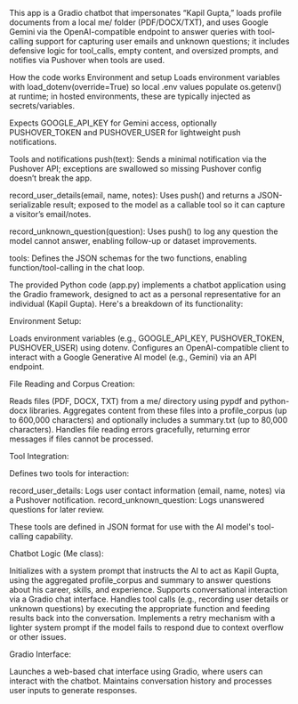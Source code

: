 This app is a Gradio chatbot that impersonates “Kapil Gupta,” loads profile documents from a local me/ folder (PDF/DOCX/TXT), and uses Google Gemini via the OpenAI-compatible endpoint to answer queries with tool-calling support for capturing user emails and unknown questions; it includes defensive logic for tool_calls, empty content, and oversized prompts, and notifies via Pushover when tools are used.

How the code works
Environment and setup
Loads environment variables with load_dotenv(override=True) so local .env values populate os.getenv() at runtime; in hosted environments, these are typically injected as secrets/variables.

Expects GOOGLE_API_KEY for Gemini access, optionally PUSHOVER_TOKEN and PUSHOVER_USER for lightweight push notifications.

Tools and notifications
push(text): Sends a minimal notification via the Pushover API; exceptions are swallowed so missing Pushover config doesn’t break the app.

record_user_details(email, name, notes): Uses push() and returns a JSON-serializable result; exposed to the model as a callable tool so it can capture a visitor’s email/notes.

record_unknown_question(question): Uses push() to log any question the model cannot answer, enabling follow-up or dataset improvements.

tools: Defines the JSON schemas for the two functions, enabling function/tool-calling in the chat loop.

The provided Python code (app.py) implements a chatbot application using the Gradio framework, designed to act as a personal representative for an individual (Kapil Gupta). Here's a breakdown of its functionality:

Environment Setup:

Loads environment variables (e.g., GOOGLE_API_KEY, PUSHOVER_TOKEN, PUSHOVER_USER) using dotenv.
Configures an OpenAI-compatible client to interact with a Google Generative AI model (e.g., Gemini) via an API endpoint.


File Reading and Corpus Creation:

Reads files (PDF, DOCX, TXT) from a me/ directory using pypdf and python-docx libraries.
Aggregates content from these files into a profile_corpus (up to 600,000 characters) and optionally includes a summary.txt (up to 80,000 characters).
Handles file reading errors gracefully, returning error messages if files cannot be processed.


Tool Integration:

Defines two tools for interaction:

record_user_details: Logs user contact information (email, name, notes) via a Pushover notification.
record_unknown_question: Logs unanswered questions for later review.


These tools are defined in JSON format for use with the AI model's tool-calling capability.


Chatbot Logic (Me class):

Initializes with a system prompt that instructs the AI to act as Kapil Gupta, using the aggregated profile_corpus and summary to answer questions about his career, skills, and experience.
Supports conversational interaction via a Gradio chat interface.
Handles tool calls (e.g., recording user details or unknown questions) by executing the appropriate function and feeding results back into the conversation.
Implements a retry mechanism with a lighter system prompt if the model fails to respond due to context overflow or other issues.


Gradio Interface:

Launches a web-based chat interface using Gradio, where users can interact with the chatbot.
Maintains conversation history and processes user inputs to generate responses.

